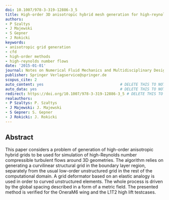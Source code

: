 ```yaml
---
doi: 10.1007/978-3-319-12886-3_5
title: High-order 3D anisotropic hybrid mesh generation for high-reynolds number flows
authors:
- P Szaltys
- J Majewski
- S Gepner
- J Rokicki
keywords:
- anisotropic grid generation
- cfd
- high-order methods
- high-reynolds number flows
date: '2015-01-01'
journal: Notes on Numerical Fluid Mechanics and Multidisciplinary Design
publisher: Springer Verlagservice@springer.de
scopus_cite: 2
auto_content: yes                                  # DELETE THIS TO NOT AUTO GENERATE CONTENT
auto_data: yes                                     # DELETE THIS TO NOT AUTO GENERATE METADATA
redirect: https://doi.org/10.1007/978-3-319-12886-3_5 # DELETE THIS TO NOT REDIRECT
realauthors:
- P Szaltys: P. Szałtys
- J Majewski: J. Majewski
- S Gepner: S. Gepner
- J Rokicki: J. Rokicki
---
```



## Abstract
This paper considers a problem of generation of high-order anisotropic hybrid grids to be used for simulation of high-Reynolds number compressible turbulent flows around 3D geometries. The algorithm relies on generating a curvilinear structural grid in the boundary layer region, separately from the usual low-order unstructured grid in the rest of the computational domain. A grid deformator based on an elastic analogy is used in order to curved unstructured elements. The whole process is driven by the global spacing described in a form of a metric field. The presented method is verified for the OneraM6 wing and the L1T2 high lift testcases.
